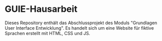 # GUIE-Hausarbeit
Dieses Repository enthält das Abschlussprojekt des Moduls "Grundlagen User Interface Entwicklung". Es handelt sich um eine Website für fiktive Sprachen erstellt mit HTML, CSS und JS.
